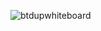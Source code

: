 
![btdupwhiteboard](https://user-images.githubusercontent.com/71462092/135216578-0ad72138-53ec-4648-aff4-cbeefe4c020c.jpg)
